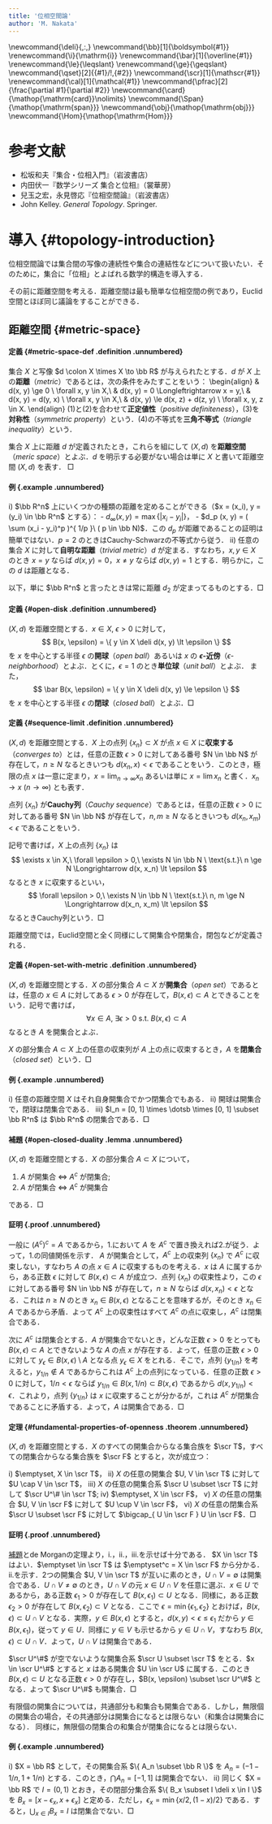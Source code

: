 ```yaml
---
title: '位相空間論'
author: 'M. Nakata'
---
```

\newcommand{\deli}{\,:\,}
\newcommand{\bb}[1]{\boldsymbol{#1}}
\renewcommand{\i}{\mathrm{i}}
\renewcommand{\bar}[1]{\overline{#1}}
\renewcommand{\le}{\leqslant}
\renewcommand{\ge}{\geqslant}
\newcommand{\qset}[2]{{#1}/\!\,{#2}}
\newcommand{\scr}[1]{\mathscr{#1}}
\renewcommand{\cal}[1]{\mathcal{#1}}
\newcommand{\pfrac}[2]{\frac{\partial #1}{\partial #2}}
\newcommand{\card}{\mathop{\mathrm{card}}\nolimits}
\newcommand{\Span}{\mathop{\mathrm{span}}}
\newcommand{\obj}{\mathop{\mathrm{obj}}}
\newcommand{\Hom}{\mathop{\mathrm{Hom}}}

# 参考文献
- 松坂和夫『集合・位相入門』（岩波書店）
- 内田伏一『数学シリーズ 集合と位相』（裳華房）
- 兒玉之宏，永見啓応『位相空間論』（岩波書店）
- John Kelley. *General Topology*. Springer.

# 導入 {#topology-introduction}
位相空間論では集合間の写像の連続性や集合の連結性などについて扱いたい．そのために，集合に「位相」とよばれる数学的構造を導入する．

その前に距離空間を考える．距離空間は最も簡単な位相空間の例であり，Euclid空間とほぼ同じ議論をすることができる．

## 距離空間 {#metric-space}
#### 定義 {#metric-space-def .definition .unnumbered}
集合 $X$ と写像 $d \colon X \times X \to \bb R$ が与えられたとする．$d$ が $X$ 上の**距離**（*metric*）であるとは，次の条件をみたすことをいう：
\begin{align}
& d(x, y) \ge 0 \ \forall x, y \in X,\\
& d(x, y) = 0 \Longleftrightarrow x = y,\\
& d(x, y) = d(y, x) \ \forall x, y \in X,\\
& d(x, y) \le d(x, z) + d(z, y) \ \forall x, y, z \in X.
\end{align}
(1)と(2)を合わせて**正定値性**（*positive definiteness*），(3)を**対称性**（*symmetric property*）という．(4)の不等式を**三角不等式**（*triangle inequality*）という．

集合 $X$ 上に距離 $d$ が定義されたとき，これらを組にして $(X, d)$ を**距離空間**（*meric space*）とよぶ．$d$ を明示する必要がない場合は単に $X$ と書いて距離空間 $(X, d)$ を表す．
$\Box$

#### 例 {.example .unnumbered}
  i) $\bb R^n$ 上にいくつかの種類の距離を定めることができる（$x = (x_i), y = (y_i) \in \bb R^n$ とする）：
     - $d_\infty (x, y) = \max \{ | x_i - y_i |\}$，
     - $d_p (x, y) = ( \sum (x_i - y_i)^p )^{ 1/p }\ ( p \in \bb N)$．この $d_p$ が距離であることの証明は簡単ではない．$p = 2$ のときはCauchy-Schwarzの不等式から従う．
 ii) 任意の集合 $X$ に対して**自明な距離**（*trivial metric*）$d$ が定まる．すなわち，$x , y \in X$ のとき $x = y$ ならば $d(x, y) = 0$，$x \neq y$ ならば $d(x,y) = 1$ とする．明らかに，この $d$ は距離となる．

以下，単に $\bb R^n$ と言ったときは常に距離 $d_2$ が定まってるものとする．$\Box$

#### 定義 {#open-disk .definition .unnumbered}
$(X, d)$ を距離空間とする．$x \in X,\ \epsilon > 0$ に対して，
$$
B(x, \epsilon) = \{ y \in X \deli d(x, y) \lt \epsilon \}
$$
を $x$ を中心とする半径 $\epsilon$ の**開球**（*open ball*）あるいは $x$ の **$\epsilon$-近傍**（*$\epsilon$-neighborhood*）とよぶ．とくに，$\epsilon = 1$ のとき**単位球**（*unit ball*）とよぶ．
また，
$$
\bar B(x, \epsilon) = \{ y \in X \deli d(x, y) \le \epsilon \}
$$
を $x$ を中心とする半径 $\epsilon$ の**閉球**（*closed ball*）とよぶ．$\Box$

#### 定義 {#sequence-limit .definition .unnumbered}
$(X, d)$ を距離空間とする．$X$ 上の点列 $\{ x_n \} \subset X$ が点 $x \in X$ に**収束する**（*converges to*）とは，任意の正数 $\epsilon > 0$ に対してある番号 $N \in \bb N$ が存在して，$n \ge N$ なるときいつも $d(x_n, x) \lt \epsilon$ であることをいう．このとき，極限の点 $x$ は一意に定まり，$x = \lim_{n \to \infty} x_n$ あるいは単に $x = \lim x_n$ と書く．$x_n \to x \ (n \to \infty)$ とも表す．

点列 $\{ x_n \}$ が**Cauchy列**（*Cauchy sequence*）であるとは，任意の正数 $\epsilon > 0$ に対してある番号 $N \in \bb N$ が存在して，$n, m \ge N$ なるときいつも $d(x_n, x_m) \lt \epsilon$ であることをいう．

記号で書けば，$X$ 上の点列 $\{ x_n \}$ は
$$
\exists x \in X,\ \forall \epsilon > 0,\ \exists N \in \bb N \ \text{s.t.}\ n \ge N \Longrightarrow d(x, x_n) \lt \epsilon
$$
なるとき $x$ に収束するといい，
$$
\forall \epsilon > 0,\ \exists N \in \bb N \ \text{s.t.}\ n, m \ge N \Longrightarrow d(x_n, x_m) \lt \epsilon
$$
なるときCauchy列という．$\Box$

距離空間では，Euclid空間と全く同様にして開集合や閉集合，閉包などが定義される．

#### 定義 {#open-set-with-metric .definition .unnumbered}
$(X, d)$ を距離空間とする．$X$ の部分集合 $A \subset X$ が**開集合**（*open set*）であるとは，任意の $x \in A$ に対してある $\epsilon > 0$ が存在して，$B(x, \epsilon) \subset A$ とできることをいう．記号で書けば，
$$
\forall x \in A,\ \exists \epsilon > 0 \ \text{s.t.}\ B(x, \epsilon) \subset A
$$
なるとき $A$ を開集合とよぶ．

$X$ の部分集合 $A \subset X$ 上の任意の収束列が $A$ 上の点に収束するとき，$A$ を**閉集合**（*closed set*）という．$\Box$

#### 例 {.example .unnumbered}
  i) 任意の距離空間 $X$ はそれ自身開集合でかつ閉集合でもある．
 ii) 開球は開集合で，閉球は閉集合である．
iii) $I_n = [0, 1] \times \dotsb \times [0, 1] \subset \bb R^n$ は $\bb R^n$ の閉集合である．$\Box$

#### 補題 {#open-closed-duality .lemma .unnumbered}
$(X, d)$ を距離空間とする．$X$ の部分集合 $A \subset X$ について，

1. $A$ が開集合 $\Longleftrightarrow$ $A^c$ が閉集合;
2. $A$ が閉集合 $\Longleftrightarrow$ $A^c$ が開集合

である．$\Box$

#### 証明 {.proof .unnumbered}
一般に $(A^c)^c = A$ であるから，1.において $A$ を $A^c$ で置き換えれば2.が従う．よって，1.の同値関係を示す．
$A$ が開集合として，$A^c$ 上の収束列 $\{ x_n \}$ で $A^c$ に収束しない，すなわち $A$ の点 $x \in A$ に収束するものを考える．$x$ は $A$ に属するから，ある正数 $\epsilon$ に対して $B(x, \epsilon) \subset A$ が成立つ．点列 $\{ x_n \}$ の収束性より，この $\epsilon$ に対してある番号 $N \in \bb N$ が存在して，$n \ge N$ ならば $d(x, x_n) \lt \epsilon$ となる．これは $n \ge N$ のとき $x_n \in B(x, \epsilon)$ となることを意味するが，そのとき $x_n \in A$ であるから矛盾．よって $A^c$ 上の収束性はすべて $A^c$ の点に収束し，$A^c$ は閉集合である．

次に $A^c$ は閉集合とする．$A$ が開集合でないとき，どんな正数 $\epsilon > 0$ をとっても $B(x, \epsilon) \subset A$ とできないような $A$ の点 $x$ が存在する．よって，任意の正数 $\epsilon > 0$ に対して $y_\epsilon \in B(x, \epsilon) \setminus A$ となる点 $y_\epsilon \in X$ をとれる．そこで，点列 $\{ y_{1/n} \}$ を考えると，$y_{1/n} \notin A$ であるからこれは $A^c$ 上の点列になっている．任意の正数 $\epsilon > 0$ に対して，$1/n \lt \epsilon$ ならば $y_{1/n} \in B(x, 1/n) \subset B(x, \epsilon)$ であるから $d(x, y_{1/n}) \lt \epsilon$．これより，点列 $\{ y_{1/n} \}$ は $x$ に収束することが分かるが，これは $A^c$ が閉集合であることに矛盾する．よって，$A$ は開集合である．$\Box$

#### 定理 {#fundamental-properties-of-openness .theorem .unnumbered}
$(X, d)$ を距離空間とする．$X$ のすべての開集合からなる集合族を $\scr T$，すべての閉集合からなる集合族を $\scr F$ とすると，次が成立つ：

  i) $\emptyset, X \in \scr T$，
 ii) $X$ の任意の開集合 $U, V \in \scr T$ に対して $U \cap V \in \scr T$，
iii) $X$ の任意の開集合系 $\scr U \subset \scr T$ に対して $\scr U^\# \in \scr T$;
 iv) $\emptyset, X \in \scr F$，
  v) $X$ の任意の閉集合 $U, V \in \scr F$ に対して $U \cup V \in \scr F$，
 vi) $X$ の任意の閉集合系 $\scr U \subset \scr F$ に対して $\bigcap_{ U \in \scr F } U \in \scr F$．$\Box$

#### 証明 {.proof .unnumbered}
[補題](#open-closed-duality)とde Morganの定理より，i.，ii.，iii.を示せば十分である．
$X \in \scr T$ はよい．$\emptyset \in \scr T$ は $\emptyset^c = X \in \scr F$ から分かる．ii.を示す．2つの開集合 $U, V \in \scr T$ が互いに素のとき，$U \cap V = \emptyset$ は開集合である．$U \cap V \neq \emptyset$ のとき，$U \cap V$ の元 $x \in U \cap V$ を任意に選ぶ．$x \in U$ であるから，ある正数 $\epsilon_1 > 0$ が存在して $B(x, \epsilon_1) \subset U$ となる．同様に，ある正数 $\epsilon_2 > 0$ が存在して $B(x, \epsilon_2) \subset V$ となる．ここで $\epsilon = \min \{ \epsilon_1, \epsilon_2 \}$ とおけば，$B(x, \epsilon) \subset U \cap V$ となる．実際，$y \in B(x, \epsilon)$ とすると，$d(x, y) \lt \epsilon \le \epsilon_1$ だから $y \in B(x, \epsilon_1)$，従って $y \in U$．同様に $y \in V$ も示せるから $y \in U \cap V$，すなわち $B(x, \epsilon) \subset U \cap V$．よって，$U \cap V$ は開集合である．

$\scr U^\#$ が空でないような開集合系 $\scr U \subset \scr T$ をとる．$x \in \scr U^\#$ とすると $x$ はある開集合 $U \in \scr U$ に属する．このとき $B(x, \epsilon) \subset U$ となる正数 $\epsilon > 0$ が存在し，$B(x, \epsilon) \subset \scr U^\#$ となる．よって $\scr U^\#$ も開集合．$\Box$

有限個の開集合については，共通部分も和集合も開集合である．しかし，無限個の開集合の場合，その共通部分は開集合になるとは限らない（和集合は開集合になる）．
同様に，無限個の閉集合の和集合が閉集合になるとは限らない．

#### 例 {.example .unnumbered}
  i) $X = \bb R$ として，その開集合系 $\{ A_n \subset \bb R \}$ を $A_n = (-1 - 1/n, 1 + 1/n)$ とする．このとき，$\bigcap A_n = [-1, 1]$ は開集合でない．
 ii) 同じく $X = \bb R$ で $I = (0, 1)$ とおき，その閉部分集合系 $\{ B_x \subset I \deli x \in I \}$ を $B_x = [x - \epsilon_x , x + \epsilon_x]$ と定める．ただし，$\epsilon_x = \min \{ x/2, (1-x)/2 \}$ である．すると，$\bigcup_{x \in I} B_x = I$ は閉集合でない．$\Box$
